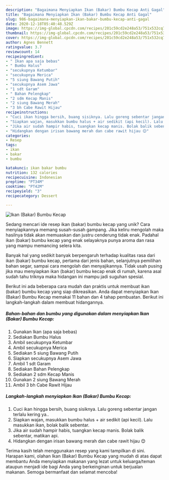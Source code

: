 ```yaml
---
description: "Bagaimana Menyiapkan Ikan (Bakar) Bumbu Kecap Anti Gagal"
title: "Bagaimana Menyiapkan Ikan (Bakar) Bumbu Kecap Anti Gagal"
slug: 986-bagaimana-menyiapkan-ikan-bakar-bumbu-kecap-anti-gagal
date: 2020-12-18T05:40:48.529Z
image: https://img-global.cpcdn.com/recipes/201c59cd2e248a53/751x532cq70/ikan-bakar-bumbu-kecap-foto-resep-utama.jpg
thumbnail: https://img-global.cpcdn.com/recipes/201c59cd2e248a53/751x532cq70/ikan-bakar-bumbu-kecap-foto-resep-utama.jpg
cover: https://img-global.cpcdn.com/recipes/201c59cd2e248a53/751x532cq70/ikan-bakar-bumbu-kecap-foto-resep-utama.jpg
author: Agnes Bennett
ratingvalue: 3.7
reviewcount: 14
recipeingredient:
- " Ikan apa saja bebas"
- " Bumbu Halus"
- "secukupnya Ketumbar"
- "secukupnya Merica"
- "5 siung Bawang Putih"
- "secukupnya Asem Jawa"
- "1 sdt Garam"
- " Bahan Pelengkap"
- "2 sdm Kecap Manis"
- "2 siung Bawang Merah"
- "3 bh Cabe Rawit Hijau"
recipeinstructions:
- "Cuci ikan hingga bersih, buang sisiknya. Lalu goreng sebentar jangan terlalu kering ya.."
- "Siapkan wajan, masukkan bumbu halus + air sedikit (api kecil). Lalu masukkan ikan, bolak balik sebentar."
- "Jika air sudah hampir habis, tuangkan kecap manis. Bolak balik sebentar, matikan api."
- "Hidangkan dengan irisan bawang merah dan cabe rawit hijau 😊"
categories:
- Resep
tags:
- ikan
- bakar
- bumbu

katakunci: ikan bakar bumbu 
nutrition: 132 calories
recipecuisine: Indonesian
preptime: "PT34M"
cooktime: "PT42M"
recipeyield: "3"
recipecategory: Dessert

---
```



![Ikan (Bakar) Bumbu Kecap](https://img-global.cpcdn.com/recipes/201c59cd2e248a53/751x532cq70/ikan-bakar-bumbu-kecap-foto-resep-utama.jpg)

Sedang mencari ide resep ikan (bakar) bumbu kecap yang unik? Cara menyiapkannya memang susah-susah gampang. Jika keliru mengolah maka hasilnya tidak akan memuaskan dan justru cenderung tidak enak. Padahal ikan (bakar) bumbu kecap yang enak selayaknya punya aroma dan rasa yang mampu memancing selera kita.

Banyak hal yang sedikit banyak berpengaruh terhadap kualitas rasa dari ikan (bakar) bumbu kecap, pertama dari jenis bahan, selanjutnya pemilihan bahan segar, sampai cara mengolah dan menyajikannya. Tidak usah pusing jika mau menyiapkan ikan (bakar) bumbu kecap enak di rumah, karena asal sudah tahu triknya maka hidangan ini mampu jadi suguhan spesial.




Berikut ini ada beberapa cara mudah dan praktis untuk membuat ikan (bakar) bumbu kecap yang siap dikreasikan. Anda dapat menyiapkan Ikan (Bakar) Bumbu Kecap memakai 11 bahan dan 4 tahap pembuatan. Berikut ini langkah-langkah dalam membuat hidangannya.

<!--inarticleads1-->

##### Bahan-bahan dan bumbu yang digunakan dalam menyiapkan Ikan (Bakar) Bumbu Kecap:

1. Gunakan  Ikan (apa saja bebas)
1. Sediakan  Bumbu Halus
1. Ambil secukupnya Ketumbar
1. Ambil secukupnya Merica
1. Sediakan 5 siung Bawang Putih
1. Siapkan secukupnya Asem Jawa
1. Ambil 1 sdt Garam
1. Sediakan  Bahan Pelengkap
1. Sediakan 2 sdm Kecap Manis
1. Gunakan 2 siung Bawang Merah
1. Ambil 3 bh Cabe Rawit Hijau




<!--inarticleads2-->

##### Langkah-langkah menyiapkan Ikan (Bakar) Bumbu Kecap:

1. Cuci ikan hingga bersih, buang sisiknya. Lalu goreng sebentar jangan terlalu kering ya..
1. Siapkan wajan, masukkan bumbu halus + air sedikit (api kecil). Lalu masukkan ikan, bolak balik sebentar.
1. Jika air sudah hampir habis, tuangkan kecap manis. Bolak balik sebentar, matikan api.
1. Hidangkan dengan irisan bawang merah dan cabe rawit hijau 😊




Terima kasih telah menggunakan resep yang kami tampilkan di sini. Harapan kami, olahan Ikan (Bakar) Bumbu Kecap yang mudah di atas dapat membantu Anda menyiapkan makanan yang lezat untuk keluarga/teman ataupun menjadi ide bagi Anda yang berkeinginan untuk berjualan makanan. Semoga bermanfaat dan selamat mencoba!
